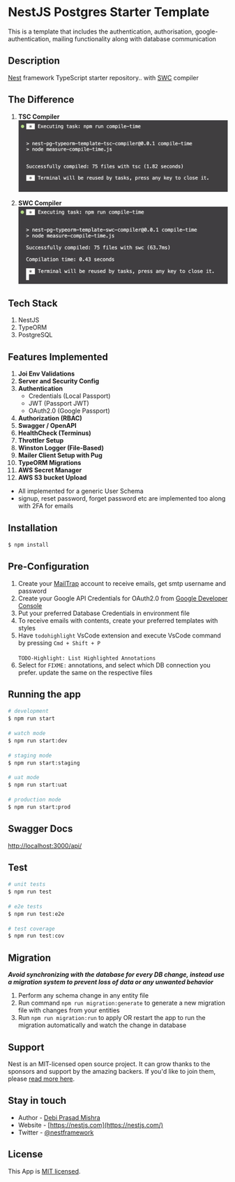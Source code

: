 # NestJS Postgres Starter Template

This is a template that includes the authentication, authorisation, google-authentication, mailing functionality along with database communication

## Description

[Nest](https://github.com/nestjs/nest) framework TypeScript starter repository.. with [SWC](https://swc.rs/) compiler

## The Difference

1. **TSC Compiler**
![TSC-Compiler](./resources/images/tsc-compiler.png)

2. **SWC Compiler**
![SWC-Compiler](./resources/images/swc-compiler.png)

## Tech Stack

1. NestJS
2. TypeORM
3. PostgreSQL

## Features Implemented
1. **Joi Env Validations**
2. **Server and Security Config**
3. **Authentication**
   - Credentials (Local Passport)
   - JWT (Passport JWT)
   - OAuth2.0 (Google Passport)
4. **Authorization (RBAC)**
5. **Swagger / OpenAPI**
6. **HealthCheck (Terminus)**
7. **Throttler Setup**
8. **Winston Logger (File-Based)**
9. **Mailer Client Setup with Pug**
10. **TypeORM Migrations**
11. **AWS Secret Manager**
12. **AWS S3 bucket Upload**


- All implemented for a generic User Schema
- signup, reset password, forget password etc are implemented too along with 2FA for emails

## Installation

```bash
$ npm install
```

## Pre-Configuration

1. Create your [MailTrap](https://mailtrap.io/) account to receive emails, get smtp username and password
2. Create your Google API Credentials for OAuth2.0 from [Google Developer Console](https://console.cloud.google.com/apis/credentials)
3. Put your preferred Database Credentials in environment file
4. To receive emails with contents, create your preferred templates with styles
5. Have `todohighlight` VsCode extension and execute VsCode command by pressing `Cmd + Shift + P`
   <br/><br/>`TODO-Highlight: List Highlighted Annotations`
6. Select for `FIXME:` annotations, and select which DB connection you prefer. update the same on the respective files

## Running the app

```bash
# development
$ npm run start

# watch mode
$ npm run start:dev

# staging mode
$ npm run start:staging

# uat mode
$ npm run start:uat

# production mode
$ npm run start:prod
```

## Swagger Docs

[http://localhost:3000/api/](http://localhost:3000/api/)

## Test

```bash
# unit tests
$ npm run test

# e2e tests
$ npm run test:e2e

# test coverage
$ npm run test:cov
```

## Migration

_**Avoid synchronizing with the database for every DB change, instead use a migration system to prevent loss of data or any unwanted behavior**_

1. Perform any schema change in any entity file
2. Run command `npm run migration:generate` to generate a new migration file with changes from your entities
3. Run `npm run migration:run` to apply OR restart the app to run the migration automatically and watch the change in database

## Support

Nest is an MIT-licensed open source project. It can grow thanks to the sponsors and support by the amazing backers. If you'd like to join them, please [read more here](https://docs.nestjs.com/support).

## Stay in touch

- Author - [Debi Prasad Mishra](https://www.debiprasadmishra.net/)
- Website - [https://nestjs.com](https://nestjs.com/)
- Twitter - [@nestframework](https://twitter.com/nestframework)

## License

This App is [MIT licensed](LICENSE).

